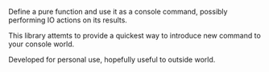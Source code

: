 Define a pure function and use it as a console command, possibly performing IO actions on its results.

This library attemts to provide a quickest way to introduce new command to your console world.

Developed for personal use, hopefully useful to outside world.
